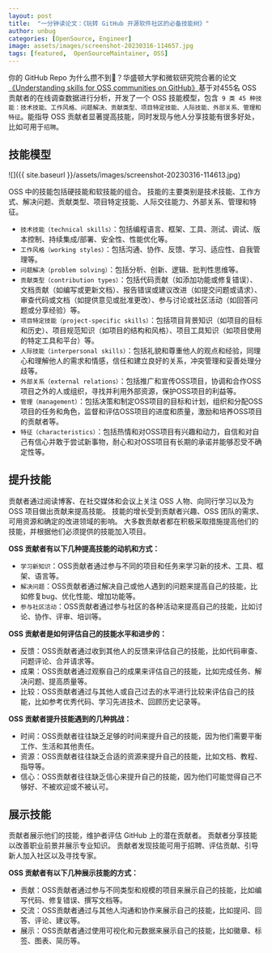 ```yaml
---
layout: post
title:  "一分钟读论文：《玩转 GitHub 开源软件社区的必备技能树》"
author: unbug
categories: [OpenSource, Engineer]
image: assets/images/screenshot-20230316-114657.jpg
tags: [featured,  OpenSourceMaintainer, OSS]
---
```

你的 GitHub Repo 为什么攒不到🌟？华盛顿大学和微软研究院合著的论文[《Understanding skills for OSS communities on GitHub》][paper1-url]基于对455名 OSS 贡献者的在线调查数据进行分析，开发了一个 OSS 技能模型，包含` 9 类 45 种技能：技术技能、工作风格、问题解决、贡献类型、项目特定技能、人际技能、外部关系、管理和特征`。能指导 OSS 贡献者显著提高技能，同时发现与他人分享技能有很多好处，比如可用于`招聘`。

## 技能模型
![]({{ site.baseurl }}/assets/images/screenshot-20230316-114613.jpg)

OSS 中的技能包括硬技能和软技能的组合。 技能的主要类别是技术技能、工作方式、解决问题、贡献类型、项目特定技能、人际交往能力、外部关系、管理和特征。
- `技术技能（technical skills）`：包括编程语言、框架、工具、测试、调试、版本控制、持续集成/部署、安全性、性能优化等。
- `工作风格（working styles）`：包括沟通、协作、反馈、学习、适应性、自我管理等。
- `问题解决（problem solving）`：包括分析、创新、逻辑、批判性思维等。
- `贡献类型（contribution types）`：包括代码贡献（如添加功能或修复错误）、文档贡献（如编写或更新文档）、报告错误或建议改进（如提交问题或请求）、审查代码或文档（如提供意见或批准更改）、参与讨论或社区活动（如回答问题或分享经验）等。
- `项目特定技能（project-specific skills）`：包括项目背景知识（如项目的目标和历史）、项目规范知识（如项目的结构和风格）、项目工具知识（如项目使用的特定工具和平台）等。
- `人际技能（interpersonal skills）`：包括礼貌和尊重他人的观点和经验，同理心和理解他人的需求和情感，信任和建立良好的关系，冲突管理和妥善处理分歧等。
- `外部关系（external relations）`：包括推广和宣传OSS项目，协调和合作OSS项目之外的人或组织，寻找并利用外部资源，保护OSS项目的利益等。
- `管理（management）`：包括决策和制定OSS项目的目标和计划，组织和分配OSS项目的任务和角色，监督和评估OSS项目的进度和质量，激励和培养OSS项目的贡献者等。
- `特征（characteristics）`：包括热情和对OSS项目有兴趣和动力，自信和对自己有信心并敢于尝试新事物，耐心和对OSS项目有长期的承诺并能够忍受不确定性等。

## 提升技能
贡献者通过阅读博客、在社交媒体和会议上关注 OSS 人物、向同行学习以及为 OSS 项目做出贡献来提高技能。 技能的增长受到贡献者兴趣、OSS 团队的需求、可用资源和确定的改进领域的影响。 大多数贡献者都在积极采取措施提高他们的技能，并根据他们必须提供的技能加入项目。

**OSS 贡献者有以下几种提高技能的动机和方式：**
- `学习新知识`：OSS贡献者通过参与不同的项目和任务来学习新的技术、工具、框架、语言等。
- `解决问题`：OSS贡献者通过解决自己或他人遇到的问题来提高自己的技能，比如修复bug、优化性能、增加功能等。
- `参与社区活动`：OSS贡献者通过参与社区的各种活动来提高自己的技能，比如讨论、协作、评审、培训等。

**OSS 贡献者是如何评估自己的技能水平和进步的：**
- 反馈：OSS贡献者通过收到其他人的反馈来评估自己的技能，比如代码审查、问题评论、合并请求等。
- 成果：OSS贡献者通过观察自己的成果来评估自己的技能，比如完成任务、解决问题、提高质量等。
- 比较：OSS贡献者通过与其他人或自己过去的水平进行比较来评估自己的技能，比如参考优秀代码、学习先进技术、回顾历史记录等。

**OSS 贡献者提升技能遇到的几种挑战：**
- 时间：OSS贡献者往往缺乏足够的时间来提升自己的技能，因为他们需要平衡工作、生活和其他责任。
- 资源：OSS贡献者往往缺乏合适的资源来提升自己的技能，比如文档、教程、指导等。
- 信心：OSS贡献者往往缺乏信心来提升自己的技能，因为他们可能觉得自己不够好、不被欢迎或不被认可。

## 展示技能
贡献者展示他们的技能，维护者评估 GitHub 上的潜在贡献者。 贡献者分享技能以改善职业前景并展示专业知识。 贡献者发现技能可用于招聘、评估贡献、引导新人加入社区以及寻找专家。

**OSS 贡献者有以下几种展示技能的方式：**
- 贡献：OSS贡献者通过参与不同类型和规模的项目来展示自己的技能，比如编写代码、修复错误、撰写文档等。
- 交流：OSS贡献者通过与其他人沟通和协作来展示自己的技能，比如提问、回答、评论、建议等。
- 展示：OSS贡献者通过使用可视化和元数据来展示自己的技能，比如徽章、标签、图表、简历等。


[paper1-url]: https://arxiv.org/pdf/2209.02222.pdf